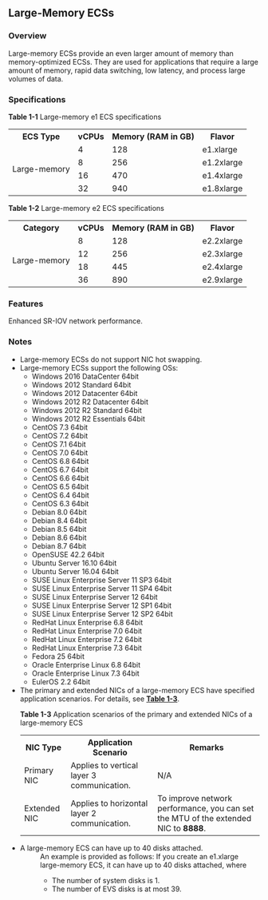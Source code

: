## Large-Memory ECSs

### Overview

Large-memory ECSs provide an even larger amount of memory than memory-optimized
ECSs. They are used for applications that require a large amount of memory,
rapid data switching, low latency, and process large volumes of data.

### Specifications

**Table 1-1** Large-memory e1 ECS specifications
<table>
      <tr>
         <th>ECS Type</th>
         <th>vCPUs</th>
         <th>Memory (RAM in GB)</th>
         <th>Flavor</th>
      </tr>
      <tr>
         <td rowspan="4">Large-memory</td>
         <td>4</td>
         <td>128</td>
         <td>e1.xlarge</td>
      </tr>
      <tr>
         <td>8</td>
         <td>256</td>
         <td>e1.2xlarge</td>
      </tr>
      <tr>
         <td>16</td>
         <td>470</td>
         <td>e1.4xlarge</td>
      </tr>
      <tr>
         <td>32</td>
         <td>940</td>
         <td>e1.8xlarge</td>
      </tr>
</table>
<b>Table 1-2</b> Large-memory e2 ECS specifications
<table>
      <tr>
         <th>Category</th>
         <th>vCPUs</th>
         <th>Memory (RAM in GB)</th>
         <th>Flavor</th>
      </tr>
      <tr>
         <td rowspan=4>Large-memory</td>
         <td>8</td>
         <td>128</td>
         <td>e2.2xlarge</td>
      </tr>
      <tr>
         <td>12</td>
         <td>256</td>
         <td>e2.3xlarge</td>
      </tr>
      <tr>
         <td>18</td>
         <td>445</td>
         <td>e2.4xlarge</td>
      </tr>
      <tr>
         <td>36</td>
         <td>890</td>
         <td>e2.9xlarge</td>
      </tr>
</table>

### Features

Enhanced SR-IOV network performance.

### Notes
<ul>
<li>Large-memory ECSs do not support NIC hot swapping.</li>
<li>Large-memory ECSs support the following OSs:
<ul>
<li>Windows 2016 DataCenter 64bit</li>
<li>Windows 2012 Standard 64bit</li>
<li>Windows 2012 Datacenter 64bit</li>
<li>Windows 2012 R2 Datacenter 64bit</li>
<li>Windows 2012 R2 Standard 64bit</li>
<li>Windows 2012 R2 Essentials 64bit</li>
<li>CentOS 7.3 64bit</li>
<li>CentOS 7.2 64bit</li>
<li>CentOS 7.1 64bit</li>
<li>CentOS 7.0 64bit</li>
<li>CentOS 6.8 64bit</li>
<li> CentOS 6.7 64bit</li>
<li>CentOS 6.6 64bit</li>
<li>CentOS 6.5 64bit</li>
<li>CentOS 6.4 64bit</li>
<li>CentOS 6.3 64bit</li>
<li>Debian 8.0 64bit</li>
<li>Debian 8.4 64bit</li>
<li>Debian 8.5 64bit</li>
<li>Debian 8.6 64bit</li>
<li>Debian 8.7 64bit</li>
<li>OpenSUSE 42.2 64bit</li>
<li>Ubuntu Server 16.10 64bit</li>
<li>Ubuntu Server 16.04 64bit</li>
<li>SUSE Linux Enterprise Server 11 SP3 64bit</li>
<li>SUSE Linux Enterprise Server 11 SP4 64bit</li>
<li>SUSE Linux Enterprise Server 12 64bit</li>
<li>SUSE Linux Enterprise Server 12 SP1 64bit</li>
<li>SUSE Linux Enterprise Server 12 SP2 64bit</li>
<li>RedHat Linux Enterprise 6.8 64bit</li>
<li>RedHat Linux Enterprise 7.0 64bit</li>
<li>RedHat Linux Enterprise 7.2 64bit</li>
<li>RedHat Linux Enterprise 7.3 64bit</li>
<li>Fedora 25 64bit</li>
<li>Oracle Enterprise Linux 6.8 64bit</li>
<li>Oracle Enterprise Linux 7.3 64bit</li>
<li>EulerOS 2.2 64bit</li>
</ul>
<li>The primary and extended NICs of a large-memory ECS have specified
application scenarios. For details, see <b><a href="#tips">Table 1-3</a></b>.</li>

<b><a name="tips">Table 1-3</a></b> Application scenarios of the primary and extended NICs of a large-memory ECS
<table>
      <tr>
          <th>NIC Type</th>
          <th>Application Scenario</th>
          <th>Remarks</th>
      </tr>
      <tr>
          <td>Primary NIC</td>
          <td>Applies to vertical layer 3 communication.</td>
          <td>N/A</td>
      </tr>
      <tr>
          <td>Extended NIC</td>
          <td>Applies to horizontal layer 2 communication.</td>
          <td>To improve network performance, you can set the MTU of the extended NIC to <b>8888</b>.</td>
      </tr>
</table>
<li>A large-memory ECS can have up to 40 disks attached.
<dd>An example is provided as follows:
If you create an e1.xlarge large-memory ECS, it can have up to 40 disks
attached, where
<ul>
<li>The number of system disks is 1.</li>
<li>The number of EVS disks is at most 39.</li></ul></ul></ul>
  

